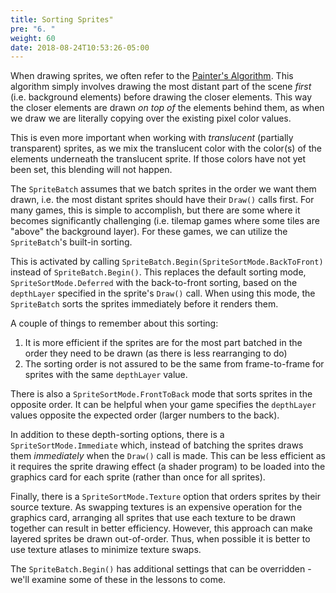 ```yaml
---
title: Sorting Sprites"
pre: "6. "
weight: 60
date: 2018-08-24T10:53:26-05:00
---
```


When drawing sprites, we often refer to the [Painter's Algorithm](https://en.wikipedia.org/wiki/Painter%27s_algorithm).  This algorithm simply involves drawing the most distant part of the scene _first_ (i.e. background elements) before drawing the closer elements.  This way the closer elements are drawn _on top of_ the elements behind them, as when we draw we are literally copying over the existing pixel color values.

This is even more important when working with _translucent_ (partially transparent) sprites, as we mix the translucent color with the color(s) of the elements underneath the translucent sprite.  If those colors have not yet been set, this blending will not happen.

The `SpriteBatch` assumes that we batch sprites in the order we want them drawn, i.e. the most distant sprites should have their `Draw()` calls first.  For many games, this is simple to accomplish, but there are some where it becomes significantly challenging (i.e. tilemap games where some tiles are "above" the background layer).  For these games, we can utilize the `SpriteBatch`'s built-in sorting.  

This is activated by calling `SpriteBatch.Begin(SpriteSortMode.BackToFront)` instead of `SpriteBatch.Begin()`.  This replaces the default sorting mode, `SpriteSortMode.Deferred` with the back-to-front sorting, based on the `depthLayer` specified in the sprite's `Draw()` call.  When using this mode, the `SpriteBatch` sorts the sprites immediately before it renders them.

A couple of things to remember about this sorting:
1. It is more efficient if the sprites are for the most part batched in the order they need to be drawn (as there is less rearranging to do)
2. The sorting order is not assured to be the same from frame-to-frame for sprites with the same `depthLayer` value.

There is also a `SpriteSortMode.FrontToBack` mode that sorts sprites in the opposite order.  It can be helpful when your game specifies the `depthLayer` values opposite the expected order (larger numbers to the back).

In addition to these depth-sorting options, there is a `SpriteSortMode.Immediate` which, instead of batching the sprites draws them _immediately_ when the `Draw()` call is made.  This can be less efficient as it requires the sprite drawing effect (a shader program) to be loaded into the graphics card for each sprite (rather than once for all sprites).

Finally, there is a `SpriteSortMode.Texture` option that orders sprites by their source texture.  As swapping textures is an expensive operation for the graphics card, arranging all sprites that use each texture to be drawn together can result in better efficiency.  However, this approach can make layered sprites be drawn out-of-order.  Thus, when possible it is better to use texture atlases to minimize texture swaps.

The `SpriteBatch.Begin()` has additional settings that can be overridden - we'll examine some of these in the lessons to come.